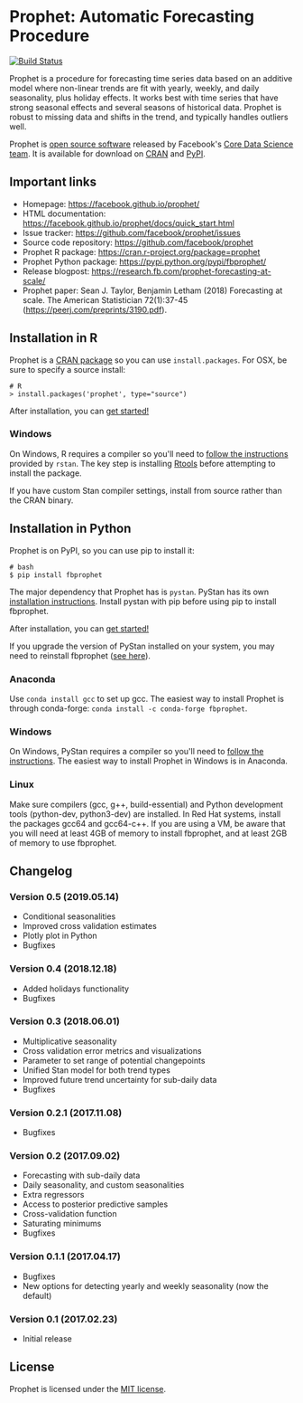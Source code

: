 # Prophet: Automatic Forecasting Procedure

[![Build Status](https://travis-ci.com/facebook/prophet.svg?branch=master)](https://travis-ci.com/facebook/prophet)

Prophet is a procedure for forecasting time series data based on an additive model where non-linear trends are fit with yearly, weekly, and daily seasonality, plus holiday effects. It works best with time series that have strong seasonal effects and several seasons of historical data. Prophet is robust to missing data and shifts in the trend, and typically handles outliers well.

Prophet is [open source software](https://code.facebook.com/projects/) released by Facebook's [Core Data Science team](https://research.fb.com/category/data-science/). It is available for download on [CRAN](https://cran.r-project.org/package=prophet) and [PyPI](https://pypi.python.org/pypi/fbprophet/).

## Important links

- Homepage: https://facebook.github.io/prophet/
- HTML documentation: https://facebook.github.io/prophet/docs/quick_start.html
- Issue tracker: https://github.com/facebook/prophet/issues
- Source code repository: https://github.com/facebook/prophet
- Prophet R package: https://cran.r-project.org/package=prophet
- Prophet Python package: https://pypi.python.org/pypi/fbprophet/
- Release blogpost: https://research.fb.com/prophet-forecasting-at-scale/
- Prophet paper: Sean J. Taylor, Benjamin Letham (2018) Forecasting at scale. The American Statistician 72(1):37-45 (https://peerj.com/preprints/3190.pdf).

## Installation in R

Prophet is a [CRAN package](https://cran.r-project.org/package=prophet) so you can use `install.packages`. For OSX, be sure to specify a source install:

```
# R
> install.packages('prophet', type="source")
```

After installation, you can [get started!](https://facebook.github.io/prophet/docs/quick_start.html#r-api)

### Windows

On Windows, R requires a compiler so you'll need to [follow the instructions](https://github.com/stan-dev/rstan/wiki/Installing-RStan-on-Windows) provided by `rstan`. The key step is installing [Rtools](http://cran.r-project.org/bin/windows/Rtools/) before attempting to install the package.

If you have custom Stan compiler settings, install from source rather than the CRAN binary.

## Installation in Python

Prophet is on PyPI, so you can use pip to install it:

```
# bash
$ pip install fbprophet
```

The major dependency that Prophet has is `pystan`. PyStan has its own [installation instructions](http://pystan.readthedocs.io/en/latest/installation_beginner.html). Install pystan with pip before using pip to install fbprophet.

After installation, you can [get started!](https://facebook.github.io/prophet/docs/quick_start.html#python-api)

If you upgrade the version of PyStan installed on your system, you may need to reinstall fbprophet ([see here](https://github.com/facebook/prophet/issues/324)).

### Anaconda

Use `conda install gcc` to set up gcc. The easiest way to install Prophet is through conda-forge: `conda install -c conda-forge fbprophet`.

### Windows

On Windows, PyStan requires a compiler so you'll need to [follow the instructions](http://pystan.readthedocs.io/en/latest/windows.html). The easiest way to install Prophet in Windows is in Anaconda.

### Linux

Make sure compilers (gcc, g++, build-essential) and Python development tools (python-dev, python3-dev) are installed. In Red Hat systems, install the packages gcc64 and gcc64-c++. If you are using a VM, be aware that you will need at least 4GB of memory to install fbprophet, and at least 2GB of memory to use fbprophet.

## Changelog

### Version 0.5 (2019.05.14)

- Conditional seasonalities
- Improved cross validation estimates
- Plotly plot in Python
- Bugfixes

### Version 0.4 (2018.12.18)

- Added holidays functionality
- Bugfixes

### Version 0.3 (2018.06.01)

- Multiplicative seasonality
- Cross validation error metrics and visualizations
- Parameter to set range of potential changepoints
- Unified Stan model for both trend types
- Improved future trend uncertainty for sub-daily data
- Bugfixes

### Version 0.2.1 (2017.11.08)

- Bugfixes

### Version 0.2 (2017.09.02)

- Forecasting with sub-daily data
- Daily seasonality, and custom seasonalities
- Extra regressors
- Access to posterior predictive samples
- Cross-validation function
- Saturating minimums
- Bugfixes

### Version 0.1.1 (2017.04.17)

- Bugfixes
- New options for detecting yearly and weekly seasonality (now the default)

### Version 0.1 (2017.02.23)

- Initial release

## License

Prophet is licensed under the [MIT license](LICENSE.md).

